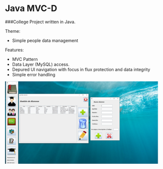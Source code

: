 # Java MVC-D

###College Project written in Java.

Theme:
- Simple people data management

Features: 
- MVC Pattern 
- Data Layer (MySQL) access.
- Depured UI navigation with focus in flux protection and data integrity
- Simple error handling


<a href="https://github.com/p-miralles/my-images/blob/main/ProyFinalProgII.PNG?raw=true"> <img width="900px" alt="completeMenu" src="https://github.com/p-miralles/my-images/blob/main/ProyFinalProgII.PNG?raw=true" /></a> 
